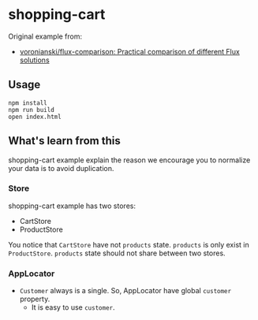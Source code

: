 # shopping-cart

Original example from:

- [voronianski/flux-comparison: Practical comparison of different Flux solutions](https://github.com/voronianski/flux-comparison "voronianski/flux-comparison: Practical comparison of different Flux solutions")

## Usage

    npm install
    npm run build
    open index.html

## What's learn from this

shopping-cart example explain the reason we encourage you to normalize your data is to avoid duplication.


### Store

shopping-cart example has two stores:

- CartStore
- ProductStore

You notice that `CartStore` have not `products` state.
`products` is only exist in `ProductStore`. `products` state should not share between two stores.

### AppLocator


- `Customer` always is a single. So, AppLocator have global `customer` property.
    - It is easy to use `customer`.